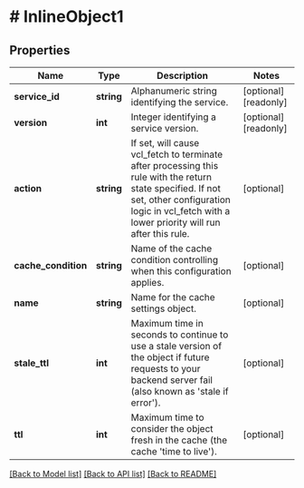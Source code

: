 # # InlineObject1

## Properties

Name | Type | Description | Notes
------------ | ------------- | ------------- | -------------
**service_id** | **string** | Alphanumeric string identifying the service. | [optional] [readonly]
**version** | **int** | Integer identifying a service version. | [optional] [readonly]
**action** | **string** | If set, will cause vcl_fetch to terminate after processing this rule with the return state specified. If not set, other configuration logic in vcl_fetch with a lower priority will run after this rule. | [optional]
**cache_condition** | **string** | Name of the cache condition controlling when this configuration applies. | [optional]
**name** | **string** | Name for the cache settings object. | [optional]
**stale_ttl** | **int** | Maximum time in seconds to continue to use a stale version of the object if future requests to your backend server fail (also known as &#39;stale if error&#39;). | [optional]
**ttl** | **int** | Maximum time to consider the object fresh in the cache (the cache &#39;time to live&#39;). | [optional]

[[Back to Model list]](../../README.md#models) [[Back to API list]](../../README.md#endpoints) [[Back to README]](../../README.md)
